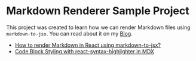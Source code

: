 # Markdown Renderer Sample Project

This project was created to learn how we can render Markdown files using `markdown-to-jsx`. You can read about it on my [Blog](https://aayushchaudhary.in/blogs).

- [How to render Markdown in React using markdown-to-jsx?](https://aayushchaudhary.in/blogs/render-markdown-in-react)
- [Code Block Styling with react-syntax-highlighter in MDX](https://aayushchaudhary.in/blogs/syntax-highlighting-using-react-syntax-highlighter)
